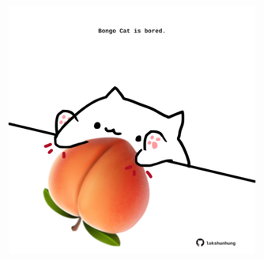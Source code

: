<!-- built at 01/01/2022, 11:01:09 UTC -->
<p align="center">
  <img width="500" height="500" src="./ReadmeImage.svg">
</p>

